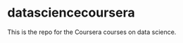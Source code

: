 datasciencecoursera
===================

This is the repo for the Coursera courses on data science.
